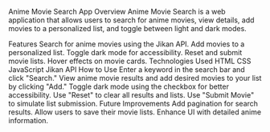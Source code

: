 


Anime Movie Search App
Overview
Anime Movie Search is a web application that allows users to search for anime movies, view details, add movies to a personalized list, and toggle between light and dark modes.

Features
Search for anime movies using the Jikan API.
Add movies to a personalized list.
Toggle dark mode for accessibility.
Reset and submit movie lists.
Hover effects on movie cards.
Technologies Used
HTML
CSS
JavaScript
Jikan API
How to Use
Enter a keyword in the search bar and click "Search."
View anime movie results and add desired movies to your list by clicking "Add."
Toggle dark mode using the checkbox for better accessibility.
Use "Reset" to clear all results and lists.
Use "Submit Movie" to simulate list submission.
Future Improvements
Add pagination for search results.
Allow users to save their movie lists.
Enhance UI with detailed anime information.
